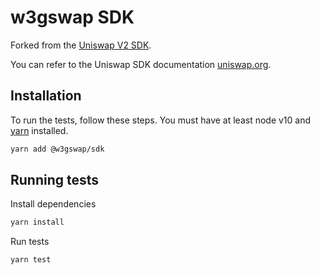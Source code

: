 # w3gswap SDK

Forked from the [Uniswap V2 SDK](https://github.com/Uniswap/v2-sdk).

You can refer to the Uniswap SDK documentation [uniswap.org](https://docs.uniswap.org/sdk/v2/overview).

## Installation

To run the tests, follow these steps. You must have at least node v10 and [yarn](https://yarnpkg.com/) installed.

```sh
yarn add @w3gswap/sdk
```

## Running tests

Install dependencies

```sh
yarn install
```

Run tests

```sh
yarn test
```
